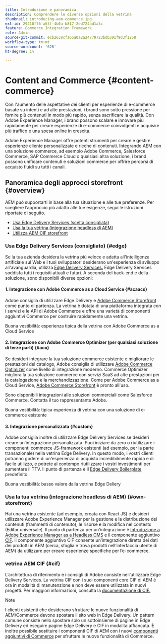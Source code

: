 ```yaml
---
title: Introduzione e panoramica
description: Comprendere le diverse opzioni della vetrina
thumbnail: introducing-aem-commerce.jpg
exl-id: 29410f76-a63f-4b0a-b817-2ed724ad1a3c
feature: Commerce Integration Framework
role: Admin
source-git-commit: ecb2638cfa65a0a2a24779723bdb301f9d3f1268
workflow-type: tm+mt
source-wordcount: '628'
ht-degree: 1%

---
```



# Content and Commerce {#content-commerce}

Con l&#39;aumento delle aspettative dei clienti per esperienze di e-commerce basate su intenti e ad alte prestazioni, i brand sono sotto pressione per fornire più contenuti in modo più rapido, senza sacrificare la qualità. Con Adobe Experience Manager, i brand possono scalare e innovare più rapidamente per creare esperienze di e-commerce coinvolgenti e acquisire più traffico e una spesa online in crescita.

Adobe Experience Manager offre potenti strumenti per creare e gestire esperienze cliente personalizzate e ricche di contenuti. Integrando AEM con una soluzione commerce, ad esempio Adobe Commerce, Salesforce Commerce, SAP Commerce Cloud o qualsiasi altra soluzione, i brand possono unificare contenuti e soluzioni commerce per offrire percorsi di acquisto fluidi su tutti i canali.

## Panoramica degli approcci storefront {#overview}

AEM può supportarti in base alla tua situazione e alle tue preferenze. Per scegliere l’approccio più adatto alle tue esigenze, segui le istruzioni riportate di seguito.

* [Usa Edge Delivery Services (scelta consigliata)](#edge)
* [Usa la tua vetrina (integrazione headless di AEM)](#own-storefront)
* [Utilizza AEM CIF storefront](#cif)

### Usa Edge Delivery Services (consigliato) {#edge}

Se la tua azienda desidera la vetrina più veloce e adatta all&#39;intelligenza artificiale sul Web e i tuoi sviluppatori desiderano un&#39;esperienza di sviluppo all&#39;avanguardia, utilizza [Edge Delivery Services.](../edge/overview.md) Edge Delivery Services soddisfa tutti i requisiti attuali e futuri. A seconda del back-end e della soluzione, sono disponibili diverse opzioni:

#### &#x200B;1. Integrazione con Adobe Commerce as a Cloud Service {#acaacs}

Adobe consiglia di utilizzare Edge Delivery e [Adobe Commerce Storefront](https://experienceleague.adobe.com/developer/commerce/storefront/?lang=it) come punto di partenza. La vetrina è dotata di una piattaforma integrata con i servizi e le API di Adobe Commerce e offre una varietà di componenti aggiuntivi Commerce per costruire rapidamente una vetrina.

Buona vestibilità: esperienza tipica della vetrina con Adobe Commerce as a Cloud Service

#### &#x200B;2. Integrazione con Adobe Commerce Optimizer (per qualsiasi soluzione di terze parti) {#aco}

Se desideri integrare la tua soluzione commerce esistente e migliorare le prestazioni del catalogo, Adobe consiglia di utilizzare [Adobe Commerce Optimizer](https://experienceleague.adobe.com/it/docs/commerce-learn/tutorials/adobe-commerce-optimizer/overview) come livello di integrazione moderno. Commerce Optimizer migliora la tua soluzione commerce con servizi SaaS ad alte prestazioni per la catalogazione e la merchandizzazione. Come per Adobe Commerce as a Cloud Service, [Adobe Commerce Storefront](https://experienceleague.adobe.com/developer/commerce/storefront/?lang=it) è pronto all&#39;uso.

Sono disponibili integrazioni alle soluzioni commerciali come Salesforce Commerce. Contatta il tuo rappresentante Adobe.

Buona vestibilità: tipica esperienza di vetrina con una soluzione di e-commerce esistente

#### &#x200B;3. Integrazione personalizzata {#custom}

Adobe consiglia inoltre di utilizzare Edge Delivery Services se desideri creare un’integrazione personalizzata. Puoi iniziare da zero o riutilizzare i componenti commerce JS-framework esistenti (ad esempio, per la parte transazionale) nella vetrina Edge Delivery. In questo modo, i vostri clienti potranno godere di un&#39;esperienza di acquisto incredibilmente rapida e di facile utilizzo, e potrete al contempo riutilizzare i vostri investimenti per aumentare il TTV. Il punto di partenza è il [Edge Delivery Boilerplate](https://www.aem.live/developer/tutorial) predefinito.

Buona vestibilità: basso valore dalla vetrina Edge Deliery

### Usa la tua vetrina (integrazione headless di AEM) {#own-storefront}

Hai una vetrina esistente (ad esempio, creata con React JS) e desideri utilizzare Adobe Experience Manager per la gestione e la distribuzione dei contenuti (frammenti di contenuto), le risorse e la modifica nel contesto (Editor universale). Il punto di partenza per un&#39;integrazione è [Introduzione a Adobe Experience Manager as a Headless CMS](https://experienceleague.adobe.com/it/docs/experience-manager-cloud-service/content/headless/introduction) e il componente aggiuntivo [CIF](https://experienceleague.adobe.com/it/docs/experience-manager-cloud-service/content/content-and-commerce/storefront/authoring/enrich-product-associated-content). Il componente aggiuntivo CIF consente un’integrazione diretta dei dati dei prodotti in AEM (cerca, sfoglia e trova prodotti nell’interfaccia utente di AEM) da utilizzare per creare esperienze specifiche per l’e-commerce.

### vetrina AEM CIF {#cif}

L’architettura di riferimento e i consigli di Adobe consiste nell’utilizzare Edge Delivery Services. La vetrina CIF con i suoi componenti core CIF di AEM è ora in modalità di manutenzione e non deve essere utilizzata in nuovi progetti. Per maggiori informazioni, consulta la [documentazione di CIF.](/help/commerce-cloud/cif-introduction.md)

>[!NOTE]
>
>I clienti esistenti che desiderano sfruttare le nuove funzionalità di AEM/Commerce devono spostare il sito web in Edge Delivery. Un pattern comune consiste nello spostare solo un sottoinsieme di pagine in Edge Delivery ed eseguire pagine Edge Delivery e CIF in modalità affiancata. È inoltre possibile sostituire i componenti CIF di AEM con i nuovi [componenti aggiuntivi di Commerce](https://experienceleague.adobe.com/developer/commerce/storefront/dropins/all/introduction/?lang=it) per sfruttare le nuove funzionalità di Commerce.
